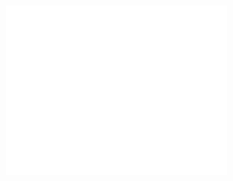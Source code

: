 ![Metrics](/github-metrics.svg)

<!---
Secbone/Secbone is a ✨ special ✨ repository because its `README.md` (this file) appears on your GitHub profile.
You can click the Preview link to take a look at your changes.
--->
